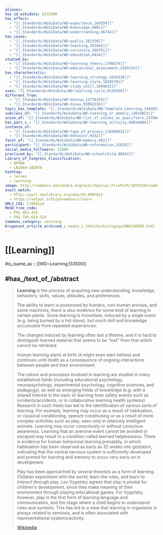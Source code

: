 ```yaml
---
aliases:
has_id_wikidata: Q133500
has_effect:
  - "[[_Standards/WikiData/WD~experience,164359]]"
  - "[[_Standards/WikiData/WD~knowledge,9081]]"
  - "[[_Standards/WikiData/WD~understanding,46744]]"
has_cause:
  - "[[_Standards/WikiData/WD~qualia,282250]]"
  - "[[_Standards/WikiData/WD~teaching,352842]]"
  - "[[_Standards/WikiData/WD~curiosity,366791]]"
  - "[[_Standards/WikiData/WD~education,8434]]"
studied_by:
  - "[[_Standards/WikiData/WD~learning_theory,1790374]]"
  - "[[_Standards/WikiData/WD~educational_assessment,2585724]]"
has_characteristic:
  - "[[_Standards/WikiData/WD~learning_strategy,1820336]]"
  - "[[_Standards/WikiData/WD~learning_style,1820370]]"
  - "[[_Standards/WikiData/WD~study_skill,1899632]]"
uses: "[[_Standards/WikiData/WD~learning_cycle,6510168]]"
different_from:
  - "[[_Standards/WikiData/WD~Učenie,12778159]]"
  - "[[_Standards/WikiData/WD~Sinau,55992216]]"
topic_has_template: "[[_Standards/WikiData/WD~Template_Learning,14440227]]"
subclass_of: "[[_Standards/WikiData/WD~learning_or_memory,14819853]]"
union_of: "[[_Standards/WikiData/WD~list_of_values_as_qualifiers,23766486]]"
has_part_s_: "[[_Standards/WikiData/WD~learning_activity,98034006]]"
instance_of:
  - "[[_Standards/WikiData/WD~type_of_process,116505632]]"
  - "[[_Standards/WikiData/WD~behavior,9332]]"
facet_of: "[[_Standards/WikiData/WD~memory,492]]"
participant: "[[_Standards/WikiData/WD~information,11028]]"
social_media_followers: 21600
practiced_by: "[[_Standards/WikiData/WD~schoolchild,48942]]"
Library_of_Congress_Classification:
  - QP408
  - LB1060-LB1078
hashtag:
  - lernen
  - learning
image: http://commons.wikimedia.org/wiki/Special:FilePath/10th%20students%20Crescent%20camp%20of%20University%20of%20Nishapur%2009.jpg
exact_match:
  - http://purl.obolibrary.org/obo/GO_0007612
  - https://valpal.info/parameters/learn
UMLS_CUI: C1956124
MeSH_tree_code:
  - F02.463.425
  - F02.784.629.529
Commons_category: Learning
Krugosvet_article_archived_: nauka_i_tehnika/biologiya/NAUCHENIE.html
---
```


# [[Learning]] 

#is_/same_as :: [[WD~Learning,133500]] 

## #has_/text_of_/abstract 

> **Learning** is the process of acquiring new understanding, knowledge, behaviors, 
> skills, values, attitudes, and preferences. 
> 
> The ability to learn is possessed by humans, non-human animals, and some machines; 
> there is also evidence for some kind of learning in certain plants. 
> Some learning is immediate, induced by a single event (e.g. being burned by a hot stove), 
> but much skill and knowledge accumulate from repeated experiences. 
> 
> The changes induced by learning often last a lifetime, 
> and it is hard to distinguish learned material that seems to be "lost" 
> from that which cannot be retrieved.
>
> Human learning starts at birth (it might even start before) and continues until death 
> as a consequence of ongoing interactions between people and their environment. 
> 
> The nature and processes involved in learning are studied in many established fields 
> (including educational psychology, neuropsychology, experimental psychology, cognitive sciences, and pedagogy), as well as emerging fields of knowledge (e.g. with a shared interest in the topic of learning from safety events such as incidents/accidents, or in collaborative learning health systems). Research in such fields has led to the identification of various sorts of learning. For example, learning may occur as a result of habituation, or classical conditioning, operant conditioning or as a result of more complex activities such as play, seen only in relatively intelligent animals. Learning may occur consciously or without conscious awareness. Learning that an aversive event cannot be avoided or escaped may result in a condition called learned helplessness. There is evidence for human behavioral learning prenatally, in which habituation has been observed as early as 32 weeks into gestation, indicating that the central nervous system is sufficiently developed and primed for learning and memory to occur very early on in development.
>
> Play has been approached by several theorists as a form of learning. Children experiment with the world, learn the rules, and learn to interact through play. Lev Vygotsky agrees that play is pivotal for children's development, since they make meaning of their environment through playing educational games. For Vygotsky, however, play is the first form of learning language and communication, and the stage where a child begins to understand rules and symbols. This has led to a view that learning in organisms is always related to semiosis, and is often associated with representational systems/activity.
>
> [Wikipedia](https://en.wikipedia.org/wiki/Learning) 

